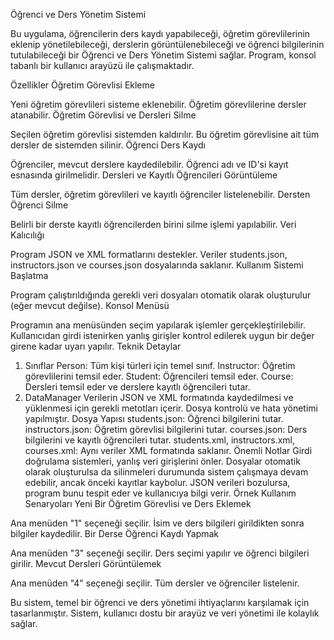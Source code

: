 Öğrenci ve Ders Yönetim Sistemi 

Bu uygulama, öğrencilerin ders kaydı yapabileceği, öğretim görevlilerinin eklenip yönetilebileceği, derslerin görüntülenebileceği ve öğrenci bilgilerinin tutulabileceği bir Öğrenci ve Ders Yönetim Sistemi sağlar. Program, konsol tabanlı bir kullanıcı arayüzü ile çalışmaktadır.

Özellikler
Öğretim Görevlisi Ekleme

Yeni öğretim görevlileri sisteme eklenebilir.
Öğretim görevlilerine dersler atanabilir.
Öğretim Görevlisi ve Dersleri Silme

Seçilen öğretim görevlisi sistemden kaldırılır.
Bu öğretim görevlisine ait tüm dersler de sistemden silinir.
Öğrenci Ders Kaydı

Öğrenciler, mevcut derslere kaydedilebilir.
Öğrenci adı ve ID'si kayıt esnasında girilmelidir.
Dersleri ve Kayıtlı Öğrencileri Görüntüleme

Tüm dersler, öğretim görevlileri ve kayıtlı öğrenciler listelenebilir.
Dersten Öğrenci Silme

Belirli bir derste kayıtlı öğrencilerden birini silme işlemi yapılabilir.
Veri Kalıcılığı

Program JSON ve XML formatlarını destekler. Veriler students.json, instructors.json ve courses.json dosyalarında saklanır.
Kullanım
Sistemi Başlatma

Program çalıştırıldığında gerekli veri dosyaları otomatik olarak oluşturulur (eğer mevcut değilse).
Konsol Menüsü

Programın ana menüsünden seçim yapılarak işlemler gerçekleştirilebilir. Kullanıcıdan girdi istenirken yanlış girişler kontrol edilerek uygun bir değer girene kadar uyarı yapılır.
Teknik Detaylar
1. Sınıflar
Person: Tüm kişi türleri için temel sınıf.
Instructor: Öğretim görevlilerini temsil eder.
Student: Öğrencileri temsil eder.
Course: Dersleri temsil eder ve derslere kayıtlı öğrencileri tutar.
2. DataManager
Verilerin JSON ve XML formatında kaydedilmesi ve yüklenmesi için gerekli metotları içerir.
Dosya kontrolü ve hata yönetimi yapılmıştır.
Dosya Yapısı
students.json: Öğrenci bilgilerini tutar.
instructors.json: Öğretim görevlisi bilgilerini tutar.
courses.json: Ders bilgilerini ve kayıtlı öğrencileri tutar.
students.xml, instructors.xml, courses.xml: Aynı veriler XML formatında saklanır.
Önemli Notlar
Girdi doğrulama sistemleri, yanlış veri girişlerini önler.
Dosyalar otomatik olarak oluşturulsa da silinmeleri durumunda sistem çalışmaya devam edebilir, ancak önceki kayıtlar kaybolur.
JSON verileri bozulursa, program bunu tespit eder ve kullanıcıya bilgi verir.
Örnek Kullanım Senaryoları
Yeni Bir Öğretim Görevlisi ve Ders Eklemek

Ana menüden "1" seçeneği seçilir.
İsim ve ders bilgileri girildikten sonra bilgiler kaydedilir.
Bir Derse Öğrenci Kaydı Yapmak

Ana menüden "3" seçeneği seçilir.
Ders seçimi yapılır ve öğrenci bilgileri girilir.
Mevcut Dersleri Görüntülemek

Ana menüden "4" seçeneği seçilir.
Tüm dersler ve öğrenciler listelenir.

Bu sistem, temel bir öğrenci ve ders yönetimi ihtiyaçlarını karşılamak için tasarlanmıştır. Sistem, kullanıcı dostu bir arayüz ve veri yönetimi ile kolaylık sağlar.
